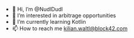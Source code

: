- 👋 Hi, I’m @NudlDudl
- 👀 I’m interested in arbitrage opportunities 
- 🌱 I’m currently learning Kotlin
- 📫 How to reach me kilian.waltl@block42.com

<!---
NudlDudl/NudlDudl is a ✨ special ✨ repository because its `README.md` (this file) appears on your GitHub profile.
You can click the Preview link to take a look at your changes.
--->
